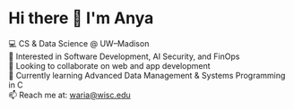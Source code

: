 # Hi there 👋 I'm Anya

💻 CS & Data Science @ UW–Madison  
🔬 Interested in Software Development, AI Security, and FinOps  
👯 Looking to collaborate on web and app development  
🌱 Currently learning Advanced Data Management & Systems Programming in C  
📫 Reach me at: waria@wisc.edu  

